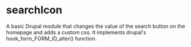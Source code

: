 # searchIcon
A basic Drupal module that changes the value of the search button on the homepage and adds a custom css. It implements drupal's hook_form_FORM_ID_alter() function.
